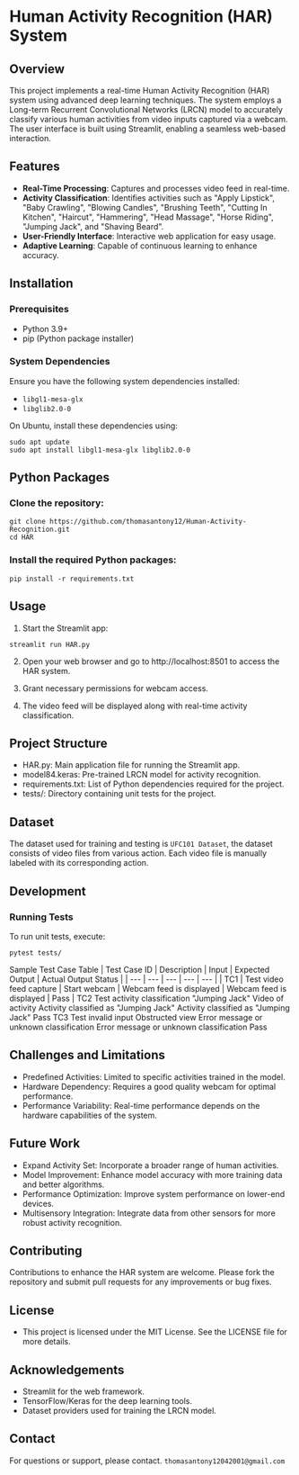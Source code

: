 # Human Activity Recognition (HAR) System

## Overview
This project implements a real-time Human Activity Recognition (HAR) system using advanced deep learning techniques. The system employs a Long-term Recurrent Convolutional Networks (LRCN) model to accurately classify various human activities from video inputs captured via a webcam. The user interface is built using Streamlit, enabling a seamless web-based interaction.

## Features
- **Real-Time Processing**: Captures and processes video feed in real-time.
- **Activity Classification**: Identifies activities such as "Apply Lipstick", "Baby Crawling", "Blowing Candles", "Brushing Teeth", "Cutting In Kitchen", "Haircut", "Hammering", "Head Massage", "Horse Riding", "Jumping Jack", and "Shaving Beard".
- **User-Friendly Interface**: Interactive web application for easy usage.
- **Adaptive Learning**: Capable of continuous learning to enhance accuracy.

## Installation
### Prerequisites
- Python 3.9+
- pip (Python package installer)

### System Dependencies
Ensure you have the following system dependencies installed:
- `libgl1-mesa-glx`
- `libglib2.0-0`

On Ubuntu, install these dependencies using:
```
sudo apt update
sudo apt install libgl1-mesa-glx libglib2.0-0

```


## Python Packages

### Clone the repository:
```
git clone https://github.com/thomasantony12/Human-Activity-Recognition.git 
cd HAR
```
### Install the required Python packages:

```
pip install -r requirements.txt
```

## Usage
1. Start the Streamlit app:
```
streamlit run HAR.py
```
2. Open your web browser and go to http://localhost:8501 to access the HAR system.

3. Grant necessary permissions for webcam access.

4. The video feed will be displayed along with real-time activity classification.

## Project Structure
- HAR.py: Main application file for running the Streamlit app.
- model84.keras: Pre-trained LRCN model for activity recognition.
- requirements.txt: List of Python dependencies required for the project.
- tests/: Directory containing unit tests for the project.


## Dataset
The dataset used for training and testing is `UFC101 Dataset`, the dataset consists of video files from various action. Each video file is manually labeled with its corresponding action.

## Development

### Running Tests
To run unit tests, execute:

```
pytest tests/
```

Sample Test Case Table
| Test Case ID | Description	| Input |	Expected Output |	Actual Output	Status |
| --- | --- | --- | --- | --- |
| TC1	| Test video feed capture |	Start webcam |	Webcam feed is displayed |	Webcam feed is displayed |	Pass |
TC2	Test activity classification "Jumping Jack"	Video of activity	Activity classified as "Jumping Jack"	Activity classified as "Jumping Jack"	Pass
TC3	Test invalid input	Obstructed view	Error message or unknown classification	Error message or unknown classification	Pass

## Challenges and Limitations
- Predefined Activities: Limited to specific activities trained in the model.
- Hardware Dependency: Requires a good quality webcam for optimal performance.
- Performance Variability: Real-time performance depends on the hardware capabilities of the system.
  
## Future Work
- Expand Activity Set: Incorporate a broader range of human activities.
- Model Improvement: Enhance model accuracy with more training data and better algorithms.
- Performance Optimization: Improve system performance on lower-end devices.
- Multisensory Integration: Integrate data from other sensors for more robust activity recognition.

## Contributing
Contributions to enhance the HAR system are welcome. Please fork the repository and submit pull requests for any improvements or bug fixes.

## License
- This project is licensed under the MIT License. See the LICENSE file for more details.

## Acknowledgements
- Streamlit for the web framework.
- TensorFlow/Keras for the deep learning tools.
- Dataset providers used for training the LRCN model.

## Contact
For questions or support, please contact.
```thomasantony12042001@gmail.com```
